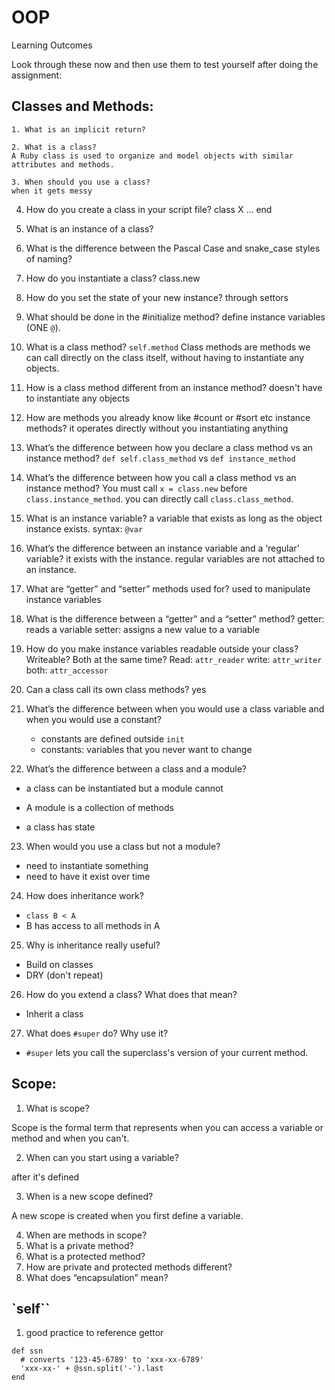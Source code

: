 # OOP

Learning Outcomes

Look through these now and then use them to test yourself after doing the assignment:

## Classes and Methods:

    1. What is an implicit return?

    2. What is a class?
    A Ruby class is used to organize and model objects with similar attributes and methods.

    3. When should you use a class?
    when it gets messy

4.  How do you create a class in your script file?
    class X
    ...
    end

5.  What is an instance of a class?

6.  What is the difference between the Pascal Case and snake_case styles of naming?
7.  How do you instantiate a class?
    class.new
8.  How do you set the state of your new instance?
    through settors
9.  What should be done in the #initialize method?
    define instance variables (ONE `@`).

10. What is a class method?
    `self.method`
    Class methods are methods we can call directly on the class itself, without having to instantiate any objects.

11. How is a class method different from an instance method?
    doesn't have to instantiate any objects

12. How are methods you already know like #count or #sort etc instance methods?
    it operates directly without you instantiating anything

13. What’s the difference between how you declare a class method vs an instance method?
    `def self.class_method`
    vs
    `def instance_method`

14. What’s the difference between how you call a class method vs an instance method?
    You must call `x = class.new` before `class.instance_method`. you can directly call `class.class_method`.

15. What is an instance variable?
    a variable that exists as long as the object instance exists. syntax: `@var`
16. What’s the difference between an instance variable and a ‘regular’ variable?
    it exists with the instance. regular variables are not attached to an instance.

17. What are “getter” and “setter” methods used for?
    used to manipulate instance variables

18. What is the difference between a “getter” and a “setter” method?
    getter: reads a variable
    setter: assigns a new value to a variable

19. How do you make instance variables readable outside your class? Writeable? Both at the same time?
    Read: `attr_reader`
    write: `attr_writer`
    both: `attr_accessor`

20. Can a class call its own class methods?
    yes

21. What’s the difference between when you would use a class variable and when you would use a constant?

    - constants are defined outside `init`
    - constants: variables that you never want to change

22. What’s the difference between a class and a module?

- a class can be instantiated but a module cannot

- A module is a collection of methods

- a class has state

23. When would you use a class but not a module?

- need to instantiate something
- need to have it exist over time

24. How does inheritance work?

- `class B < A`
- B has access to all methods in A

25. Why is inheritance really useful?

- Build on classes
- DRY (don't repeat)

26. How do you extend a class? What does that mean?

- Inherit a class

27. What does `#super` do? Why use it?

- `#super` lets you call the superclass's version of your current method.

## Scope:

1.  What is scope?

Scope is the formal term that represents when you can access a variable or method and when you can't.

2.  When can you start using a variable?

after it's defined

3. When is a new scope defined?

A new scope is created when you first define a variable.

4. When are methods in scope?
5. What is a private method?
6. What is a protected method?
7. How are private and protected methods different?
8. What does “encapsulation” mean?

## `self``

1. good practice to reference gettor

```
def ssn
  # converts '123-45-6789' to 'xxx-xx-6789'
  'xxx-xx-' + @ssn.split('-').last
end

```

